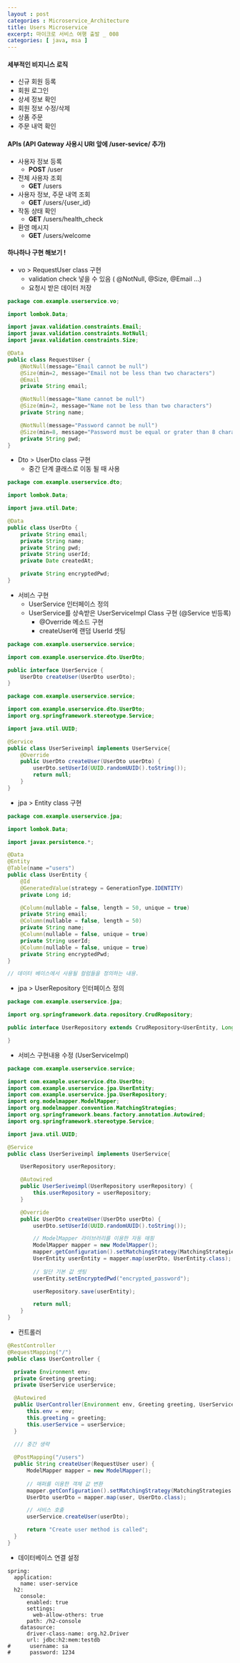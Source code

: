 ```yaml
---
layout : post
categories : Microservice_Architecture
title: Users Microservice
excerpt: 마이크로 서비스 여행 출발 _ 008
categories: [ java, msa ]
---
```


#### 세부적인 비지니스 로직
* 신규 회원 등록
* 회원 로그인
* 상세 정보 확인
* 회원 정보 수정/삭제
* 상품 주문
* 주문 내역 확인

#### APIs (API Gateway 사용시 URI 앞에 /user-sevice/ 추가)
* 사용자 정보 등록
  + __POST__ /user 
* 전체 사용자 조회
  + __GET__ /users
* 사용자 정보, 주문 내역 조회
  + __GET__ /users/{user_id}
* 작동 상태 확인
  + __GET__ /users/health_check
* 환영 메시지
  + __GET__ /users/welcome


#### 하나하나 구현 해보기 ! 
* vo  > RequestUser class 구현
  + validation check  넣을 수 있음 ( @NotNull, @Size, @Email ...)
  + 요청시 받은 데이터 저장
  
```java
package com.example.userservice.vo;

import lombok.Data;

import javax.validation.constraints.Email;
import javax.validation.constraints.NotNull;
import javax.validation.constraints.Size;

@Data
public class RequestUser {
    @NotNull(message="Email cannot be null")
    @Size(min=2, message="Email not be less than two characters")
    @Email
    private String email;

    @NotNull(message="Name cannot be null")
    @Size(min=2, message="Name not be less than two characters")
    private String name;

    @NotNull(message="Password cannot be null")
    @Size(min=8, message="Password must be equal or grater than 8 characters")
    private String pwd;
}
```

* Dto >  UserDto class 구현
  + 중간 단계 클래스로 이동 될 때 사용  

```java
package com.example.userservice.dto;

import lombok.Data;

import java.util.Date;

@Data
public class UserDto {
    private String email;
    private String name;
    private String pwd;
    private String userId;
    private Date createdAt;

    private String encryptedPwd;
}


```
  
* 서비스 구현
  + UserService 인터페이스 정의
  + UserService를 상속받은 UserServiceImpl Class 구현 (@Service 빈등록)
    - @Override 메소드 구현
    - createUser에 랜덤 UserId 셋팅

```java
package com.example.userservice.service;

import com.example.userservice.dto.UserDto;

public interface UserService {
    UserDto createUser(UserDto userDto);
}

```
```java
package com.example.userservice.service;

import com.example.userservice.dto.UserDto;
import org.springframework.stereotype.Service;

import java.util.UUID;

@Service
public class UserSeriveimpl implements UserService{
    @Override
    public UserDto createUser(UserDto userDto) {
        userDto.setUserId(UUID.randomUUID().toString());
        return null;
    }
}

```

* jpa > Entity class 구현

```java
package com.example.userservice.jpa;

import lombok.Data;

import javax.persistence.*;

@Data
@Entity
@Table(name ="users")
public class UserEntity {
    @Id
    @GeneratedValue(strategy = GenerationType.IDENTITY)
    private Long id;

    @Column(nullable = false, length = 50, unique = true)
    private String email;
    @Column(nullable = false, length = 50)
    private String name;
    @Column(nullable = false, unique = true)
    private String userId;
    @Column(nullable = false, unique = true)
    private String encryptedPwd;
}

// 데이터 베이스에서 사용될 컬럼들을 정의하는 내용.
```

* jpa > UserRepository 인터페이스 정의

```java
package com.example.userservice.jpa;

import org.springframework.data.repository.CrudRepository;

public interface UserRepository extends CrudRepository<UserEntity, Long> {

}
```

* 서비스 구현내용 수정 (UserServiceImpl)

```java
package com.example.userservice.service;

import com.example.userservice.dto.UserDto;
import com.example.userservice.jpa.UserEntity;
import com.example.userservice.jpa.UserRepository;
import org.modelmapper.ModelMapper;
import org.modelmapper.convention.MatchingStrategies;
import org.springframework.beans.factory.annotation.Autowired;
import org.springframework.stereotype.Service;

import java.util.UUID;

@Service
public class UserSeriveimpl implements UserService{

    UserRepository userRepository;

    @Autowired
    public UserSeriveimpl(UserRepository userRepository) {
        this.userRepository = userRepository;
    }

    @Override
    public UserDto createUser(UserDto userDto) {
        userDto.setUserId(UUID.randomUUID().toString());

        // ModelMapper 라이브러리를 이용한 자동 매핑
        ModelMapper mapper = new ModelMapper();
        mapper.getConfiguration().setMatchingStrategy(MatchingStrategies.STRICT);
        UserEntity userEntity = mapper.map(userDto, UserEntity.class);
        
        // 일단 기본 값 셋팅
        userEntity.setEncryptedPwd("encrypted_password");

        userRepository.save(userEntity);

        return null;
    }
}

```

* 컨트롤러

```java
@RestController
@RequestMapping("/")
public class UserController {

  private Environment env;
  private Greeting greeting;
  private UserService userService;

  @Autowired
  public UserController(Environment env, Greeting greeting, UserService userService) {
      this.env = env;
      this.greeting = greeting;
      this.userService = userService;
  }

  /// 중간 생략
    
  @PostMapping("/users")
  public String createUser(RequestUser user) {
      ModelMapper mapper = new ModelMapper();
      
      // 매퍼를 이용한 객체 값 변환
      mapper.getConfiguration().setMatchingStrategy(MatchingStrategies.STRICT);
      UserDto userDto = mapper.map(user, UserDto.class);

      // 서비스 호출
      userService.createUser(userDto);

      return "Create user method is called";
  }
}
```

* 데이터베이스 연결 설정
```ymd
spring:
  application:
    name: user-service
  h2:
    console:
      enabled: true
      settings:
        web-allow-others: true
      path: /h2-console
    datasource:
      driver-class-name: org.h2.Driver
      url: jdbc:h2:mem:testdb
#      username: sa
#      password: 1234
```